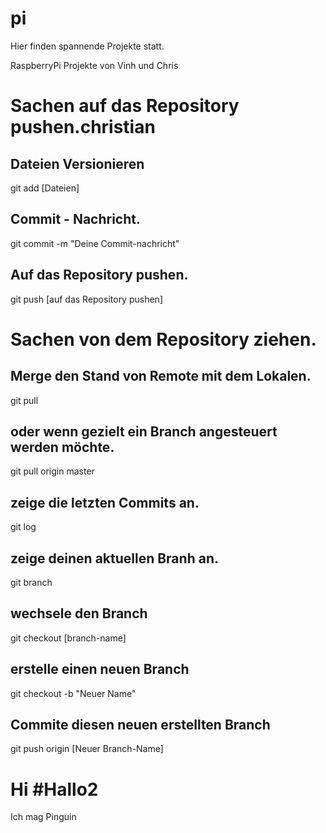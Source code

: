 ﻿# pi

Hier finden spannende Projekte statt.

RaspberryPi Projekte von Vinh und Chris


# Sachen auf das Repository pushen.christian

## Dateien Versionieren 
git add [Dateien]

## Commit - Nachricht. 
git commit -m "Deine Commit-nachricht"

## Auf das Repository pushen.
git push [auf das Repository pushen]


# Sachen von dem Repository ziehen.

## Merge den Stand von Remote mit dem Lokalen.
git pull 


## oder wenn gezielt ein Branch angesteuert werden möchte.
git pull origin master


## zeige die letzten Commits an.
git log

## zeige deinen aktuellen Branh an.
git branch

## wechsele den Branch
git checkout [branch-name]

## erstelle einen neuen Branch
git checkout -b "Neuer Name"

## Commite diesen neuen erstellten Branch
git push origin [Neuer Branch-Name] 
# Hi #Hallo2
Ich mag Pinguin
